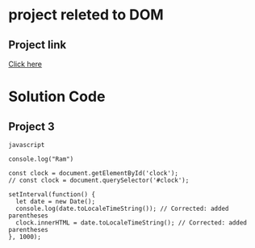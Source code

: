 # project releted to DOM

## Project link

[Click here](https://stackblitz.com/edit/dom-project-chaiaurcode-ykzywh?file=3-DigitalClock%2Fchaiaurcode.js)
# Solution Code


## Project 3


```
javascript

console.log("Ram")

const clock = document.getElementById('clock');
// const clock = document.querySelector('#clock');

setInterval(function() {
  let date = new Date();
  console.log(date.toLocaleTimeString()); // Corrected: added parentheses
  clock.innerHTML = date.toLocaleTimeString(); // Corrected: added parentheses
}, 1000);
```